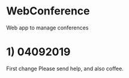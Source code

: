 # WebConference
Web app to manage conferences

# 1) 04092019
First change 
Please send help, and also coffee.